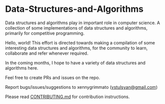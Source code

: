 # Data-Structures-and-Algorithms
Data structures and algorithms play in important role in computer science.
A collection of some implementations of data structures and algorithms, primarily for competitive programming.

Hello, world! This effort is directed towards making a compilation of some interesting data structures and algorithms, for the community to learn, collaborate and refer whenever required.

In the coming months, I hope to have a variety of data structures and algorithms here.

Feel free to create PRs and issues on the repo.

Report bugs/issues/suggestions to xennygrimmato (vstulsyan@gmail.com)

Please read [CONTRIBUTING.md](CONTRIBUTING.md) for contribution instructions.
